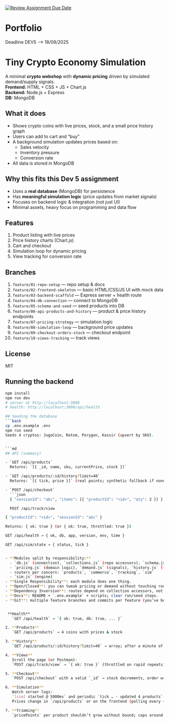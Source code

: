 [![Review Assignment Due Date](https://classroom.github.com/assets/deadline-readme-button-22041afd0340ce965d47ae6ef1cefeee28c7c493a6346c4f15d667ab976d596c.svg)](https://classroom.github.com/a/BhMy8Rjk)
# Portfolio

Deadline DEV5 --> 18/08/2025

# Tiny Crypto Economy Simulation

A minimal **crypto webshop** with **dynamic pricing** driven by simulated demand/supply signals.  
**Frontend:** HTML + CSS + JS + Chart.js  
**Backend:** Node.js + Express  
**DB:** MongoDB

## What it does
- Shows crypto coins with live prices, stock, and a small price history graph
- Users can add to cart and “buy”
- A background simulation updates prices based on:
  - Sales velocity
  - Inventory pressure
  - Conversion rate
- All data is stored in MongoDB

## Why this fits this Dev 5 assignment
- Uses a **real database** (MongoDB) for persistence
- Has **meaningful simulation logic** (price updates from market signals)
- Focuses on backend logic & integration (not just UI)
- Minimal assets, heavy focus on programming and data flow

## Features
1. Product listing with live prices
2. Price history charts (Chart.js)
3. Cart and checkout
4. Simulation loop for dynamic pricing
5. View tracking for conversion rate


## Branches
1. `feature/01-repo-setup` — repo setup & docs
2. `feature/02-frontend-skeleton` — basic HTML/CSS/JS UI with mock data
3. `feature/03-backend-scaffold` — Express server + health route
4. `feature/04-db-connection` — connect to MongoDB
5. `feature/05-schema-and-seed` — seed products into DB
6. `feature/06-api-products-and-history` — product & price history endpoints
7. `feature/07-pricing-strategy` — simulation logic
8. `feature/08-simulation-loop` — background price updates
9. `feature/09-checkout-orders-stock` — checkout endpoint
10. `feature/10-views-tracking` — track views

## License
MIT

## Running the backend
```bash
npm install
npm run dev
# server at http://localhost:3000
# health: http://localhost:3000/api/health

## Seeding the database
```bash
cp .env.example .env  
npm run seed
Seeds 4 cryptos: JugoCoin, Rotom, Porygon, Kassir (upsert by SKU).


```md
## API (summary)

- `GET /api/products`  
  Returns: `[{ _id, name, sku, currentPrice, stock }]`

- `GET /api/products/:id/history?limit=40`  
  Returns: `[{ tick, price }]` (real points; synthetic fallback if none)

- `POST /api/checkout`
  ```json
  { "sessionId": "abc", "items": [{ "productId": "<id>", "qty": 2 }] }

  POST /api/track/view

{ "productId": "<id>", "sessionId": "abc" }

Returns: { ok: true } (or { ok: true, throttled: true })

GET /api/health → { ok, db, app, version, env, time }

GET /api/sim/state → { status, tick }


- **Modules split by responsibility:**
  - `db.js` (connection), `collections.js` (repo accessors), `schema.js` (indexes)
  - `pricing.js` (domain logic), `demand.js` (signals), `history.js` (trimming)
  - routers per concern: `products`, `commerce`, `tracking`, `sim`
  - `sim.js` (engine)
- **Single Responsibility**: each module does one thing.
- **Open/Closed**: you can tweak pricing or demand without touching routes.
- **Dependency Inversion**: routes depend on collection accessors, not raw clients.
- **Docs**: README + `.env.example` + scripts; clear run/seed steps.
- **Git**: multiple feature branches and commits per feature (you’ve been doing this 👍).


 **Health**  
   `GET /api/health` → `{ ok: true, db: true, ... }`

2. **Products**  
   `GET /api/products` → 4 coins with prices & stock

3. **History**  
   `GET /api/products/:id/history?limit=40` → array; after a minute of sim, should be **real** points

4. **Views**  
   Scroll the page (or Postman):  
   `POST /api/track/view` → `{ ok: true }` (throttled on rapid repeats)

5. **Checkout**  
   `POST /api/checkout` with a valid `_id` → stock decrements, order written

6. **Simulation**  
   Watch server logs:  
   `[sim] started @ 5000ms` and periodic `tick … · updated 4 products`  
   Prices change in `/api/products` or on the frontend (polling every ~8s)

7. **Trimming**  
   `pricePoints` per product shouldn’t grow without bound; caps around your `keep` threshold.
